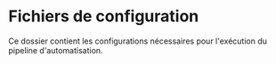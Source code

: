 # Fichiers de configuration

Ce dossier contient les configurations nécessaires pour l'exécution du pipeline d'automatisation.